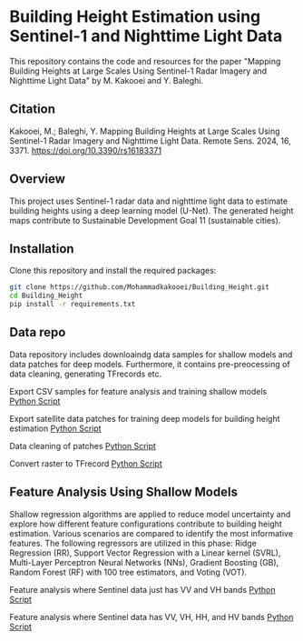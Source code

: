 # Building Height Estimation using Sentinel-1 and Nighttime Light Data

This repository contains the code and resources for the paper "Mapping Building Heights at Large Scales Using Sentinel-1 Radar Imagery and Nighttime Light Data" by M. Kakooei and Y. Baleghi.

## Citation
Kakooei, M.; Baleghi, Y. Mapping Building Heights at Large Scales Using Sentinel-1 Radar Imagery and Nighttime Light Data. Remote Sens. 2024, 16, 3371. https://doi.org/10.3390/rs16183371

## Overview
This project uses Sentinel-1 radar data and nighttime light data to estimate building heights using a deep learning model (U-Net). The generated height maps contribute to Sustainable Development Goal 11 (sustainable cities).

## Installation
Clone this repository and install the required packages:

```bash
git clone https://github.com/Mohammadkakooei/Building_Height.git
cd Building_Height
pip install -r requirements.txt
```

## Data repo
Data repository includes downloaindg data samples for shallow models and data patches for deep models. Furthermore, it contains pre-preocessing of data cleaning, generating TFrecords etc.

Export CSV samples for feature analysis and training shallow models [Python Script](https://github.com/Mohammadkakooei/Building_Height/blob/6cfdf2a0422e25d413f9bcf5ff560431a0b17140/Data/Export_sample.js)

Export satellite data patches for training deep models for building height estimation [Python Script](https://github.com/Mohammadkakooei/Building_Height/blob/6cfdf2a0422e25d413f9bcf5ff560431a0b17140/Data/Export_patches.js)

Data cleaning of patches [Python Script](https://github.com/Mohammadkakooei/Building_Height/blob/6cfdf2a0422e25d413f9bcf5ff560431a0b17140/Data/Clean_Data_Patches.ipynb)

Convert raster to TFrecord [Python Script](https://github.com/Mohammadkakooei/Building_Height/blob/fadf8a6fc8d147727fc4def7c492827bb34420cd/Data/ConvertRaster2tfrecord.ipynb)

## Feature Analysis Using Shallow Models
Shallow regression algorithms are applied to reduce model uncertainty and explore how different feature configurations contribute to building height estimation. Various scenarios are compared to identify the most informative features. The following regressors are utilized in this phase: Ridge Regression (RR), Support Vector Regression with a Linear kernel (SVRL), Multi-Layer Perceptron Neural Networks (NNs), Gradient Boosting (GB), Random Forest (RF) with 100 tree estimators, and Voting (VOT).

Feature analysis where Sentinel data just has VV and VH bands [Python Script](https://github.com/Mohammadkakooei/Building_Height/blob/3ab7da7d3e03be10b2187fdc1e08929fecf5a918/Feature%20Analysis%20Using%20Shallow%20Models/Feature_Regression_VV_VH.ipynb)

Feature analysis where Sentinel data has VV, VH, HH, and HV bands [Python Script](https://github.com/Mohammadkakooei/Building_Height/blob/3ab7da7d3e03be10b2187fdc1e08929fecf5a918/Feature%20Analysis%20Using%20Shallow%20Models/Feature_Regression_Stockholm.ipynb)




